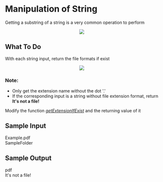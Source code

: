 # Manipulation of String

Getting a substring of a string is a very common operation to perform 
<p align="center">
 <img src="metadata/substring.JPG">
</p>

## **What To Do**  
With each string input, return the file formats if exist
<p align="center">
 <img src="metadata/ref.jpg">
</p>

### Note:
- Only get the extension name without the dot '.'
- If the corresponding input is a string without file extension format, return **It's not a file!**

Modify the function [_getExtensionIfExist_](https://github.com/CertifaiAI/learn-java-the-certifai-way/blob/master/java-core/src/main/java/ai/certifai/intermediate/ex13/SubString.java#L50-L57) and the returning value of it

## **Sample Input** 
Example.pdf\
SampleFolder

## **Sample Output** 
pdf\
It's not a file!
